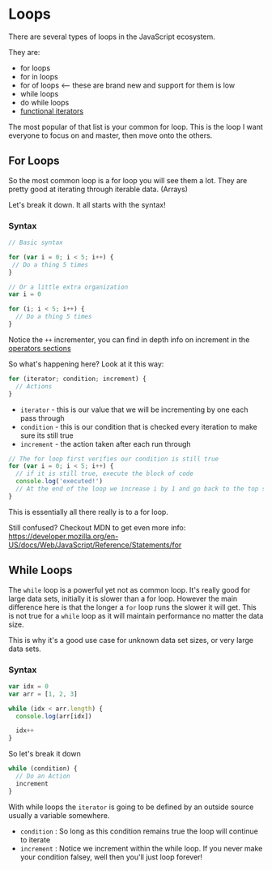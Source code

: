 # Loops

There are several types of loops in the JavaScript ecosystem.

They are:

- for loops
- for in loops
- for of loops <-- these are brand new and support for them is low
- while loops
- do while loops
- [functional iterators](https://github.com/dusty-learning/supplement/tree/master/JavaScript/Loops/functional-iterators)

The most popular of that list is your common for loop. This is the loop I want everyone to focus on and master, then move onto the others.

## For Loops

So the most common loop is a for loop you will see them a lot. They are pretty good at iterating through iterable data. (Arrays)

Let's break it down. It all starts with the syntax!

### Syntax

```javascript
// Basic syntax

for (var i = 0; i < 5; i++) {
 // Do a thing 5 times
}

// Or a little extra organization
var i = 0

for (i; i < 5; i++) {
  // Do a thing 5 times
}
```

Notice the `++` incrementer, you can find in depth info on increment in the [operators sections](https://github.com/dusty-learning/supplement/tree/master/JavaScript/Operators#increment-)

So what's happening here? Look at it this way:

```javascript
for (iterator; condition; increment) {
  // Actions
}
```

- `iterator` - this is our value that we will be incrementing by one each pass through
- `condition` - this is our condition that is checked every iteration to make sure its still true
- `increment` - the action taken after each run through

```javascript
// The for loop first verifies our condition is still true
for (var i = 0; i < 5; i++) {
  // if it is still true, execute the block of code
  console.log('executed!')
  // At the end of the loop we increase i by 1 and go back to the top stage to check the condition again
}
```

This is essentially all there really is to a for loop.

Still confused? Checkout MDN to get even more info: https://developer.mozilla.org/en-US/docs/Web/JavaScript/Reference/Statements/for

## While Loops

The `while` loop is a powerful yet not as common loop. It's really good for large data sets, initially it is slower than a for loop. However the main difference here is that the longer a `for` loop runs the slower it will get. This is not true for a `while` loop as it will maintain performance no matter the data size.

This is why it's a good use case for unknown data set sizes, or very large data sets.

### Syntax

```js
var idx = 0
var arr = [1, 2, 3]

while (idx < arr.length) {
  console.log(arr[idx])

  idx++
}
```

So let's break it down

```js
while (condition) {
  // Do an Action
  increment
}
```

With while loops the `iterator` is going to be defined by an outside source usually a variable somewhere.

- `condition` : So long as this condition remains true the loop will continue to iterate
- `increment` : Notice we increment within the while loop. If you never make your condition falsey, well then you'll just loop forever!


